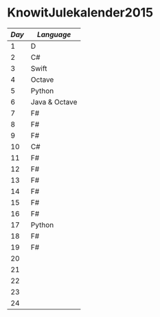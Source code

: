 # KnowitJulekalender2015

*Day* | *Language*
--- | ---
1 | D
2 | C#
3 | Swift
4 | Octave
5 | Python
6 | Java & Octave
7 | F#
8 | F#
9 | F#
10| C#
11| F#
12| F#
13| F#
14| F#
15| F#
16| F#
17| Python
18| F#
19| F#
20|
21|
22|
23|
24|

